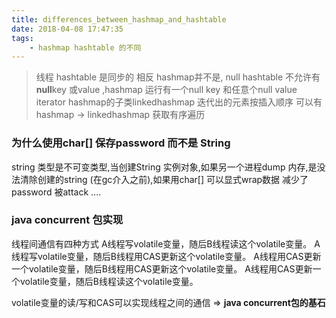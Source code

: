 ```yaml
---
title: differences_between_hashmap_and_hashtable
date: 2018-04-08 17:47:35
tags:
    - hashmap hashtable 的不同
---
```

> 线程
hashtable 是同步的 相反 hashmap并不是,
> null
hashtable 不允许有**null**key 或value ,hashmap 运行有一个null key 和任意个null value
> iterator
hashmap的子类linkedhashmap 迭代出的元素按插入顺序 可以有hashmap -> linkedhashmap 获取有序遍历


### 为什么使用char[] 保存password 而不是 String

string 类型是不可变类型,当创建String 实例对象,如果另一个进程dump 内存,是没法清除创建的string (在gc介入之前),如果用char[] 可以显式wrap数据
减少了password 被attack ....

### java concurrent 包实现
线程间通信有四种方式
A线程写volatile变量，随后B线程读这个volatile变量。
A线程写volatile变量，随后B线程用CAS更新这个volatile变量。
A线程用CAS更新一个volatile变量，随后B线程用CAS更新这个volatile变量。
A线程用CAS更新一个volatile变量，随后B线程读这个volatile变量。

volatile变量的读/写和CAS可以实现线程之间的通信 => **java concurrent包的基石** 
